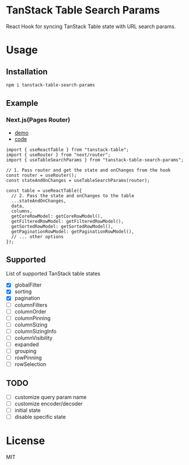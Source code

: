 # TanStack Table Search Params

React Hook for syncing TanStack Table state with URL search params.

# Usage

## Installation

```bash
npm i tanstack-table-search-params
```

## Example

### Next.js(Pages Router)

- [demo](https://tanstack-table-search-paramsexample-git-56132d-taro28s-projects.vercel.app)
- [code](https://github.com/taro-28/tanstack-table-search-params/tree/main/examples/next-pages-router)

```tsx
import { useReactTable } from "tanstack-table";
import { useRouter } from "next/router";
import { useTableSearchParams } from "tanstack-table-search-params";

// 1. Pass router and get the state and onChanges from the hook
const router = useRouter();
const stateAndOnChanges = useTableSearchParams(router);

const table = useReactTable({
  // 2. Pass the state and onChanges to the table
  ...stateAndOnChanges,
  data,
  columns,
  getCoreRowModel: getCoreRowModel(),
  getFilteredRowModel: getFilteredRowModel(),
  getSortedRowModel: getSortedRowModel(),
  getPaginationRowModel: getPaginationRowModel(),
  // ... other options
});
```

## Supported

List of supported TanStack table states

- [x] globalFilter
- [x] sorting
- [x] pagination
- [ ] columnFilters
- [ ] columnOrder
- [ ] columnPinning
- [ ] columnSizing
- [ ] columnSizingInfo
- [ ] columnVisibility
- [ ] expanded
- [ ] grouping
- [ ] rowPinning
- [ ] rowSelection

## TODO

- [ ] customize query param name
- [ ] customize encoder/decoder
- [ ] initial state
- [ ] disable specific state

# License

MIT
